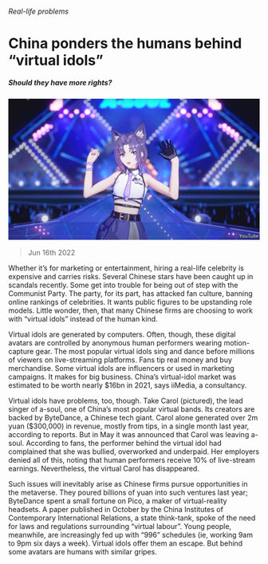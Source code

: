 ###### Real-life problems

# China ponders the humans behind “virtual idols” 

##### Should they have more rights? 

![image](images/20220618_CNP001.jpg) 

> Jun 16th 2022 

Whether it’s for marketing or entertainment, hiring a real-life celebrity is expensive and carries risks. Several Chinese stars have been caught up in scandals recently. Some get into trouble for being out of step with the Communist Party. The party, for its part, has attacked fan culture, banning online rankings of celebrities. It wants public figures to be upstanding role models. Little wonder, then, that many Chinese firms are choosing to work with “virtual idols” instead of the human kind.

Virtual idols are generated by computers. Often, though, these digital avatars are controlled by anonymous human performers wearing motion-capture gear. The most popular virtual idols sing and dance before millions of viewers on live-streaming platforms. Fans tip real money and buy merchandise. Some virtual idols are influencers or used in marketing campaigns. It makes for big business. China’s virtual-idol market was estimated to be worth nearly $16bn in 2021, says iiMedia, a consultancy.

Virtual idols have problems, too, though. Take Carol (pictured), the lead singer of a-soul, one of China’s most popular virtual bands. Its creators are backed by ByteDance, a Chinese tech giant. Carol alone generated over 2m yuan ($300,000) in revenue, mostly from tips, in a single month last year, according to reports. But in May it was announced that Carol was leaving a-soul. According to fans, the performer behind the virtual idol had complained that she was bullied, overworked and underpaid. Her employers denied all of this, noting that human performers receive 10% of live-stream earnings. Nevertheless, the virtual Carol has disappeared.

Such issues will inevitably arise as Chinese firms pursue opportunities in the metaverse. They poured billions of yuan into such ventures last year; ByteDance spent a small fortune on Pico, a maker of virtual-reality headsets. A paper published in October by the China Institutes of Contemporary International Relations, a state think-tank, spoke of the need for laws and regulations surrounding “virtual labour”. Young people, meanwhile, are increasingly fed up with “996” schedules (ie, working 9am to 9pm six days a week). Virtual idols offer them an escape. But behind some avatars are humans with similar gripes. 

